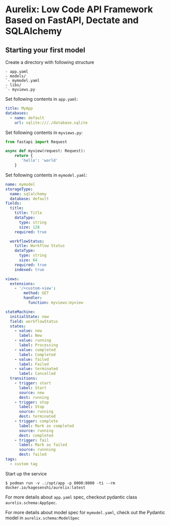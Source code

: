 Aurelix: Low Code API Framework Based on FastAPI, Dectate and SQLAlchemy
=========================================================================


Starting your first model
--------------------------

Create a directory with following structure

```
- app.yaml
- models/
`- mymodel.yaml
- libs/
`- myviews.py
```

Set following contents in `app.yaml`:

```yaml
title: MyApp
databases:
  - name: default
    url: sqlite:///./database.sqlite
```

Set following contents in `myviews.py`:

```python
from fastapi import Request

async def myview(request: Request):
    return {
       'hello': 'world'
    }
```

Set following contents in `mymodel.yaml`:


```yaml
name: mymodel
storageType:
  name: sqlalchemy
  database: default
fields:
  title:
    title: Title
    dataType:
      type: string
      size: 128
    required: true

  workflowStatus:
    title: Workflow Status
    dataType:
      type: string
      size: 64
    required: true
    indexed: true

views:
  extensions:
    - '/+custom-view':
        method: GET
        handler:
          function: myviews:myview

stateMachine:
  initialState: new
  field: workflowStatus
  states:
    - value: new
      label: New
    - value: running
      label: Processing
    - value: completed
      label: Completed
    - value: failed
      label: Failed
    - value: terminated
      label: Cancelled
  transitions:
    - trigger: start
      label: Start
      source: new
      dest: running
    - trigger: stop
      label: Stop
      source: running
      dest: terminated
    - trigger: complete
      label: Mark as completed
      source: running
      dest: completed
    - trigger: fail
      label: Mark as failed
      source: runnning
      dest: failed
tags:
  - custom tag
```

Start up the service

```console
$ podman run -v .:/opt/app -p 8000:8000 -ti --rm docker.io/kagesenshi/aurelix:latest
```

For more details about `app.yaml` spec, checkout pydantic class `aurelix.schema:AppSpec`.

For more details about model spec for `mymodel.yaml`, check out the Pydantic model in `aurelix.schema:ModelSpec`
